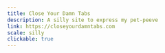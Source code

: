 ```yaml
---
title: Close Your Damn Tabs
description: A silly site to express my pet-peeve
link: https://closeyourdamntabs.com
scale: silly
clickable: true
---
```

